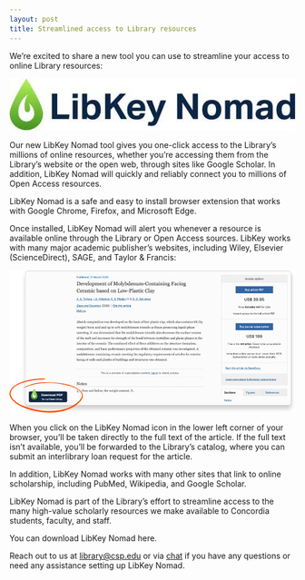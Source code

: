 ```yaml
---
layout: post
title: Streamlined access to Library resources
---
```


We’re excited to share a new tool you can use to streamline your access to online Library resources:

![LibKey Nomad logo](../images/libkey-nomad-logo.jpg)

Our new LibKey Nomad tool gives you one-click access to the Library’s millions of online resources, whether you’re accessing them from the Library’s website or the open web, through sites like Google Scholar. In addition, LibKey Nomad will quickly and reliably connect you to millions of Open Access resources.

LibKey Nomad is a safe and easy to install browser extension that works with Google Chrome, Firefox, and Microsoft Edge.

Once installed, LibKey Nomad will alert you whenever a resource is available online through the Library or Open Access sources. LibKey works with many major academic publisher’s websites, including Wiley, Elsevier (ScienceDirect), SAGE, and Taylor & Francis:

![LibKey Nomad screenshot](../images/libkey-nomad-screenshot.png)

When you click on the LibKey Nomad icon in the lower left corner of your browser, you’ll be taken directly to the full text of the article. If the full text isn’t available, you’ll be forwarded to the Library’s catalog, where you can submit an interlibrary loan request for the article.

In addition, LibKey Nomad works with many other sites that link to online scholarship, including PubMed, Wikipedia, and Google Scholar.

LibKey Nomad is part of the Library’s effort to streamline access to the many high-value scholarly resources we make available to Concordia students, faculty, and staff. 

You can download LibKey Nomad here.

Reach out to us at [library@csp.edu](mailto:library@csp.edu) or via [chat](https://library.csp.edu/chat) if you have any questions or need any assistance setting up LibKey Nomad.